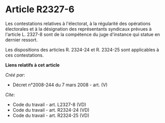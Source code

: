 # Article R2327-6

Les contestations relatives à l'électorat, à la régularité des opérations électorales et à la désignation des représentants
syndicaux prévues à l'article L. 2327-8 sont de la compétence du juge d'instance qui statue en dernier ressort. 

Les dispositions des articles R. 2324-24 et R. 2324-25 sont applicables à ces contestations.

**Liens relatifs à cet article**

_Créé par_:

  - Décret n°2008-244 du 7 mars 2008 - art. (V)

_Cite_:

  - Code du travail - art. L2327-8 (VD)
  - Code du travail - art. R2324-24 (VD)
  - Code du travail - art. R2324-25 (VD)
